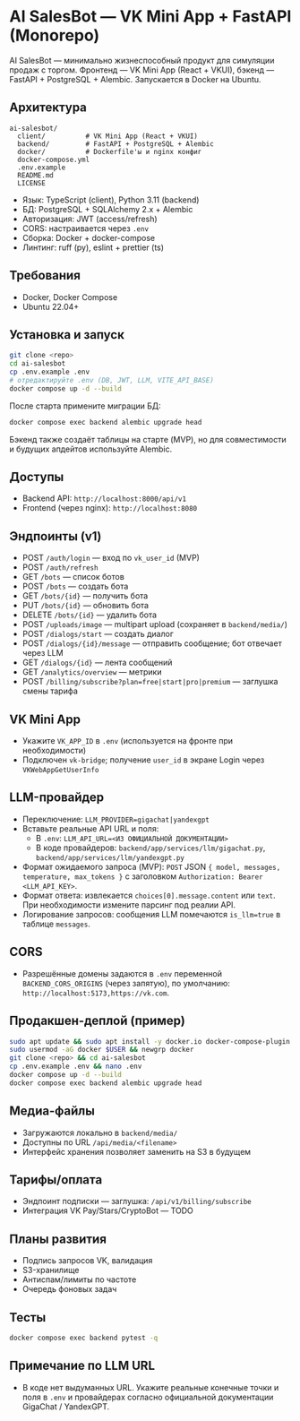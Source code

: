 # AI SalesBot — VK Mini App + FastAPI (Monorepo)

AI SalesBot — минимально жизнеспособный продукт для симуляции продаж с торгом. Фронтенд — VK Mini App (React + VKUI), бэкенд — FastAPI + PostgreSQL + Alembic. Запускается в Docker на Ubuntu.

## Архитектура

```
ai-salesbot/
  client/          # VK Mini App (React + VKUI)
  backend/         # FastAPI + PostgreSQL + Alembic
  docker/          # Dockerfile'ы и nginx конфиг
  docker-compose.yml
  .env.example
  README.md
  LICENSE
```

- Язык: TypeScript (client), Python 3.11 (backend)
- БД: PostgreSQL + SQLAlchemy 2.x + Alembic
- Авторизация: JWT (access/refresh)
- CORS: настраивается через `.env`
- Сборка: Docker + docker-compose
- Линтинг: ruff (py), eslint + prettier (ts)

## Требования
- Docker, Docker Compose
- Ubuntu 22.04+

## Установка и запуск

```bash
git clone <repo>
cd ai-salesbot
cp .env.example .env
# отредактируйте .env (DB, JWT, LLM, VITE_API_BASE)
docker compose up -d --build
```

После старта примените миграции БД:

```bash
docker compose exec backend alembic upgrade head
```

Бэкенд также создаёт таблицы на старте (MVP), но для совместимости и будущих апдейтов используйте Alembic.

## Доступы
- Backend API: `http://localhost:8000/api/v1`
- Frontend (через nginx): `http://localhost:8080`

## Эндпоинты (v1)
- POST `/auth/login` — вход по `vk_user_id` (MVP)
- POST `/auth/refresh`
- GET `/bots` — список ботов
- POST `/bots` — создать бота
- GET `/bots/{id}` — получить бота
- PUT `/bots/{id}` — обновить бота
- DELETE `/bots/{id}` — удалить бота
- POST `/uploads/image` — multipart upload (сохраняет в `backend/media/`)
- POST `/dialogs/start` — создать диалог
- POST `/dialogs/{id}/message` — отправить сообщение; бот отвечает через LLM
- GET `/dialogs/{id}` — лента сообщений
- GET `/analytics/overview` — метрики
- POST `/billing/subscribe?plan=free|start|pro|premium` — заглушка смены тарифа

## VK Mini App
- Укажите `VK_APP_ID` в `.env` (используется на фронте при необходимости)
- Подключен `vk-bridge`; получение `user_id` в экране Login через `VKWebAppGetUserInfo`

## LLM-провайдер
- Переключение: `LLM_PROVIDER=gigachat|yandexgpt`
- Вставьте реальные API URL и поля:
  - В `.env`: `LLM_API_URL=<ИЗ ОФИЦИАЛЬНОЙ ДОКУМЕНТАЦИИ>`
  - В коде провайдеров: `backend/app/services/llm/gigachat.py`, `backend/app/services/llm/yandexgpt.py`
- Формат ожидаемого запроса (MVP): `POST` JSON `{ model, messages, temperature, max_tokens }` с заголовком `Authorization: Bearer <LLM_API_KEY>`.
- Формат ответа: извлекается `choices[0].message.content` или `text`. При необходимости измените парсинг под реалии API.
- Логирование запросов: сообщения LLM помечаются `is_llm=true` в таблице `messages`.

## CORS
- Разрешённые домены задаются в `.env` переменной `BACKEND_CORS_ORIGINS` (через запятую), по умолчанию: `http://localhost:5173,https://vk.com`.

## Продакшен-деплой (пример)

```bash
sudo apt update && sudo apt install -y docker.io docker-compose-plugin
sudo usermod -aG docker $USER && newgrp docker
git clone <repo> && cd ai-salesbot
cp .env.example .env && nano .env
docker compose up -d --build
docker compose exec backend alembic upgrade head
```

## Медиа-файлы
- Загружаются локально в `backend/media/`
- Доступны по URL `/api/media/<filename>`
- Интерфейс хранения позволяет заменить на S3 в будущем

## Тарифы/оплата
- Эндпоинт подписки — заглушка: `/api/v1/billing/subscribe`
- Интеграция VK Pay/Stars/CryptoBot — TODO

## Планы развития
- Подпись запросов VK, валидация
- S3-хранилище
- Антиспам/лимиты по частоте
- Очередь фоновых задач

## Тесты

```bash
docker compose exec backend pytest -q
```

## Примечание по LLM URL
- В коде нет выдуманных URL. Укажите реальные конечные точки и поля в `.env` и провайдерах согласно официальной документации GigaChat / YandexGPT.